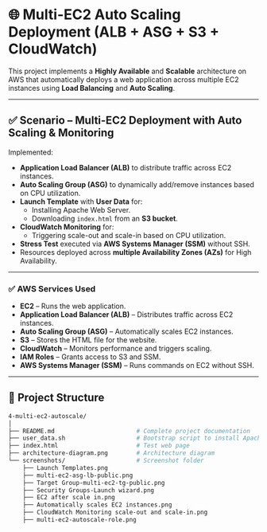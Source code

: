 # 🌐 Multi-EC2 Auto Scaling Deployment (ALB + ASG + S3 + CloudWatch)

This project implements a **Highly Available** and **Scalable** architecture on AWS that automatically deploys a web application across multiple EC2 instances using **Load Balancing** and **Auto Scaling**.

---

## ✅ Scenario – Multi-EC2 Deployment with Auto Scaling & Monitoring

Implemented:

- **Application Load Balancer (ALB)** to distribute traffic across EC2 instances.
- **Auto Scaling Group (ASG)** to dynamically add/remove instances based on CPU utilization.
- **Launch Template** with **User Data** for:
  - Installing Apache Web Server.
  - Downloading `index.html` from an **S3 bucket**.
- **CloudWatch Monitoring** for:
  - Triggering scale-out and scale-in based on CPU utilization.
- **Stress Test** executed via **AWS Systems Manager (SSM)** without SSH.
- Resources deployed across **multiple Availability Zones (AZs)** for High Availability.

---

### ✅ AWS Services Used
- **EC2** – Runs the web application.
- **Application Load Balancer (ALB)** – Distributes traffic across EC2 instances.
- **Auto Scaling Group (ASG)** – Automatically scales EC2 instances.
- **S3** – Stores the HTML file for the website.
- **CloudWatch** – Monitors performance and triggers scaling.
- **IAM Roles** – Grants access to S3 and SSM.
- **AWS Systems Manager (SSM)** – Runs commands on EC2 without SSH.

---

## 📂 Project Structure
```bash
4-multi-ec2-autoscale/
│
├── README.md                       # Complete project documentation
├── user_data.sh                    # Bootstrap script to install Apache and deploy index.html
├── index.html                      # Test web page
├── architecture-diagram.png        # Architecture diagram
└── screenshots/                    # Screenshot folder
    ├── Launch Templates.png
    ├── multi-ec2-asg-lb-public.png
    ├── Target Group-multi-ec2-tg-public.png
    ├── Security Groups-Launch wizard.png
    ├── EC2 after scale in.png
    ├── Automatically scales EC2 instances.png
    ├── CloudWatch Monitoring scale-out and scale-in.png
    ├── multi-ec2-autoscale-role.png


